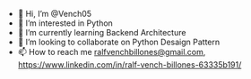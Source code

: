 - 👋 Hi, I’m @Vench05
- 👀 I’m interested in Python
- 🌱 I’m currently learning Backend Architecture
- 💞️ I’m looking to collaborate on Python Desaign Pattern
- 📫 How to reach me ralfvenchbillones@gmail.com, https://www.linkedin.com/in/ralf-vench-billones-63335b191/

<!---
Vench05/Vench05 is a ✨ special ✨ repository because its `README.md` (this file) appears on your GitHub profile.
You can click the Preview link to take a look at your changes.
--->
